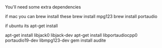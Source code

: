You'll need some extra dependencies

if mac you can brew install these
brew install mpg123
brew install portaudio

if ubuntu its apt-get install 

apt-get install libjack0 libjack-dev
apt-get install libportaudiocpp0 portaudio19-dev libmpg123-dev
gem install audite
